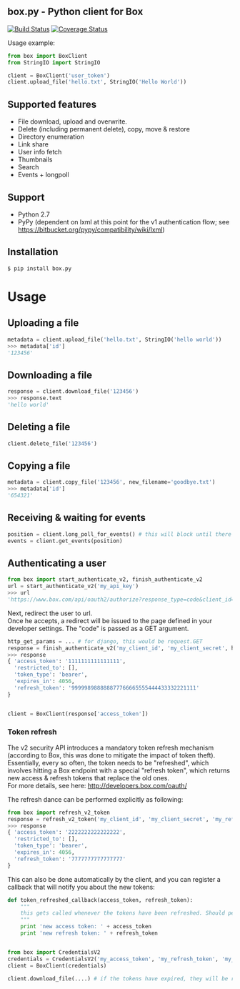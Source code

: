 box.py - Python client for Box
------------------------------

[![Build Status](https://secure.travis-ci.org/sookasa/box.py.png?branch=master)](http://travis-ci.org/sookasa/box.py) [![Coverage Status](https://coveralls.io/repos/sookasa/box.py/badge.png)](https://coveralls.io/r/sookasa/box.py)


Usage example:
```python
from box import BoxClient
from StringIO import StringIO

client = BoxClient('user_token')
client.upload_file('hello.txt', StringIO('Hello World'))
```


Supported features
----------------------------
- File download, upload and overwrite.
- Delete (including permanent delete), copy, move & restore
- Directory enumeration
- Link share
- User info fetch
- Thumbnails
- Search
- Events + longpoll


Support
-------
- Python 2.7
- PyPy (dependent on lxml at this point for the v1 authentication flow; see https://bitbucket.org/pypy/compatibility/wiki/lxml)

Installation
-------------
```
$ pip install box.py
```

Usage
=====

Uploading a file
----------------
```python
metadata = client.upload_file('hello.txt', StringIO('hello world'))
>>> metadata['id']
'123456'
```

Downloading a file
------------------
```python
response = client.download_file('123456')
>>> response.text
'hello world'
```

Deleting a file
---------------
```python
client.delete_file('123456')
```


Copying a file
--------------
```python
metadata = client.copy_file('123456', new_filename='goodbye.txt')
>>> metadata['id']
'654321'
```


Receiving & waiting for events
------------------------------
```python
position = client.long_poll_for_events() # this will block until there are new events
events = client.get_events(position)
```

Authenticating a user
--------------------------
```python
from box import start_authenticate_v2, finish_authenticate_v2
url = start_authenticate_v2('my_api_key')
>>> url
'https://www.box.com/api/oauth2/authorize?response_type=code&client_id=my_api_key'
```

Next, redirect the user to url.  
Once he accepts, a redirect will be issued to the page defined in your developer settings. The "code" is passed as a GET argument.

```python
http_get_params = ... # for django, this would be request.GET
response = finish_authenticate_v2('my_client_id', 'my_client_secret', http_get_params['code'])
>>> response
{ 'access_token': '1111111111111111',
  'restricted_to': [],
  'token_type': 'bearer',
  'expires_in': 4056,
  'refresh_token': '999998988888877766665555444433332221111'
}


client = BoxClient(response['access_token'])
```

### Token refresh
The v2 security API introduces a mandatory token refresh mechanism (according to Box, this was done to mitigate the impact of token theft).  
Essentially, every so often, the token needs to be "refreshed", which involves hitting a Box endpoint with a special "refresh token", which returns new access  & refresh tokens that replace the old ones.  
For more details, see here: http://developers.box.com/oauth/


The refresh dance can be performed explicitly as following:
```python
from box import refresh_v2_token
response = refresh_v2_token('my_client_id', 'my_client_secret', 'my_refresh_token')
>>> response
{ 'access_token': '2222222222222222',
  'restricted_to': [],
  'token_type': 'bearer',
  'expires_in': 4056,
  'refresh_token': '7777777777777777'
}
```

This can also be done automatically by the client, and you can register a callback that will notify you about the new tokens:
```python
def token_refreshed_callback(access_token, refresh_token):
	"""
	this gets called whenever the tokens have been refreshed. Should persist those somewhere.
	"""
	print 'new access token: ' + access_token
	print 'new refresh token: ' + refresh_token


from box import CredentialsV2
credentials = CredentialsV2('my_access_token', 'my_refresh_token', 'my_client_id', 'my_client_secret', refresh_callback=token_refreshed_callback)
client = BoxClient(credentials)

client.download_file(....) # if the tokens have expired, they will be refreshed automatically and token_refreshed_callback would get invoked
